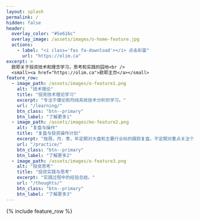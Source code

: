 ```yaml
---
layout: splash
permalink: /
hidden: false
header:
  overlay_color: "#5e616c"
  overlay_image: /assets/images/o-home-feature.jpg
  actions:
    - label: "<i class='fas fa-download'></i> 点击彩蛋"
      url: "https://olim.ca"
excerpt: >
  欧耶关于投资技术和理念学习，思考和实践的园地<br />
  <small><a href="https://olim.ca">欧耶主页</a></small>
feature_row:
  - image_path: /assets/images/o-feature1.png
    alt: "技术理论"
    title: "投资技术理论学习"
    excerpt: "专注于缠论和均线系统技术分析的学习。"
    url: "/learning/"
    btn_class: "btn--primary"
    btn_label: "了解更多1"
  - image_path: /assets/images/mo-feature2.png
    alt: "复盘与操作"
    title: "复盘与投资操作计划"
    excerpt: "按周，月，季，年定期对大盘和主要行业标的跟踪复盘。不定期对重点关注个股进行复盘。"
    url: "/practice/"
    btn_class: "btn--primary"
    btn_label: "了解更多2"
  - image_path: /assets/images/o-feature3.png
    alt: "投资思考"
    title: "投资实践与思考"
    excerpt: "实践过程中的经验总结。"
    url: "/thoughts/"
    btn_class: "btn--primary"
    btn_label: "了解更多3"      
---
```


{% include feature_row %}
